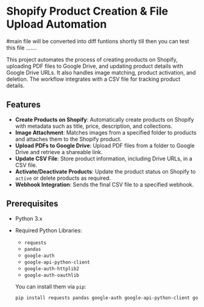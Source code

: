 # Shopify Product Creation & File Upload Automation

#main file will be converted into diff funtions shortly till then you can test this file .......

This project automates the process of creating products on Shopify, uploading PDF files to Google Drive, and updating product details with Google Drive URLs. It also handles image matching, product activation, and deletion. The workflow integrates with a CSV file for tracking product details.

## Features

- **Create Products on Shopify**: Automatically create products on Shopify with metadata such as title, price, description, and collections.
- **Image Attachment**: Matches images from a specified folder to products and attaches them to the Shopify product.
- **Upload PDFs to Google Drive**: Upload PDF files from a folder to Google Drive and retrieve a shareable link.
- **Update CSV File**: Store product information, including Drive URLs, in a CSV file.
- **Activate/Deactivate Products**: Update the product status on Shopify to `active` or delete products as required.
- **Webhook Integration**: Sends the final CSV file to a specified webhook.

## Prerequisites

- Python 3.x
- Required Python Libraries:
  - `requests`
  - `pandas`
  - `google-auth`
  - `google-api-python-client`
  - `google-auth-httplib2`
  - `google-auth-oauthlib`
  
  You can install them via `pip`:
  ```bash
  pip install requests pandas google-auth google-api-python-client google-auth-httplib2 google-auth-oauthlib
